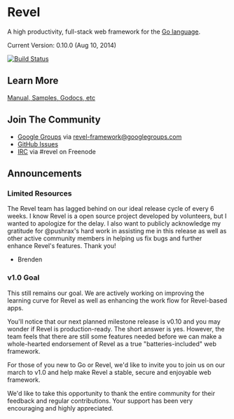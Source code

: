 # Revel

A high productivity, full-stack web framework for the [Go language](http://www.golang.org).

Current Version: 0.10.0 (Aug 10, 2014)

[![Build Status](https://secure.travis-ci.org/revel/revel.png?branch=master)](http://travis-ci.org/revel/revel)

## Learn More

[Manual, Samples, Godocs, etc](http://revel.github.com)

## Join The Community

* [Google Groups](https://groups.google.com/forum/#!forum/revel-framework) via [revel-framework@googlegroups.com](mailto:revel-framework@googlegroups.com)
* [GitHub Issues](https://github.com/revel/revel/issues)
* [IRC](http://webchat.freenode.net/?channels=%23revel&uio=d4) via #revel on Freenode

## Announcements

### Limited Resources

The Revel team has lagged behind on our ideal release cycle of every 6 weeks. I know Revel is a open
source project developed by volunteers, but I wanted to apologize for the delay. I also want to publicly
acknowledge my gratitude for @pushrax's hard work in assisting me in this release as well as other active
community members in helping us fix bugs and further enhance Revel's features. Thank you!

- Brenden

### v1.0 Goal

This still remains our goal. We are actively working on improving the learning curve for Revel as
well as enhancing the work flow for Revel-based apps.

You'll notice that our next planned milestone release is v0.10 and you may wonder if Revel is
production-ready. The short answer is yes. However, the team feels that there are still some
features needed before we can make a whole-hearted endorsement of Revel as a true "batteries-included" web framework.

For those of you new to Go or Revel, we'd like to invite you to join us on our march to v1.0
and help make Revel a stable, secure and enjoyable web framework.

We'd like to take this opportunity to thank the entire community for their feedback and
regular contributions. Your support has been very encouraging and highly appreciated.
